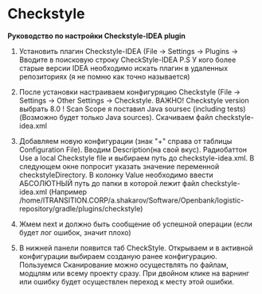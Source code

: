 # Checkstyle
<b>Руководство по настройки Checkstyle-IDEA plugin</b>

1. Установить плагин Checkstyle-IDEA (File -> Settings -> Plugins -> Вводите в поисковую строку CheckStyle-IDEA
P.S  У кого более старые версии IDEA необходимо искать плагин в удаленных репозиториях (я не помню как точно называется)

2. После установки настраиваем конфигуряцию Checkstyle (File -> Settings -> Other Settings -> Checkstyle. 
ВАЖНО! Checkstyle version выбрать 8.0 ! Scan Scope я поставил Java soursec (including tests) (Возможно будет только Java sources).  Скачиваем файл checkstyle-idea.xml 

3. Добавляем новую конфигурации (знак "+" справа от таблицы Configuration File). Вводим Description(на свой вкус).
   Радиобаттон Use a local Checkstyle file и выбираем путь до checkstyle-idea.xml. 
   В следующем окне попросит указать значение переменной checkstyleDirectory. В колонку Value необходимо ввести АБСОЛЮТНЫЙ путь до папки 
   в которой лежит файл checkstyle-idea.xml (Например /home/ITRANSITION.CORP/a.shakarov/Software/Openbank/logistic-repository/gradle/plugins/checkstyle)
   
4. Жмем next и должно быть сообщение об успешной операции (если будет лог ошибок, значит плохо)
5. В нижней панели появится таб CheckStyle. Открываем и в активной конфигурации выбираем созданую ранее конфигурацию. Пользуемся
   Сканирование можно осуществлять по файлам, модцлям или всему проекту сразу. При двойном клике на варнинг или ошибку будет осуществлен
   переход к месту этой ошибки.
   
